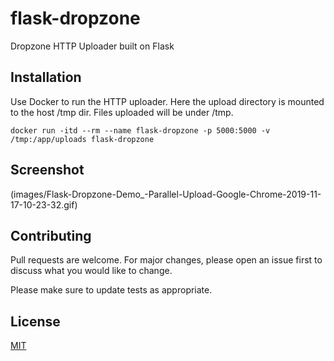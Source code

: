 # flask-dropzone
Dropzone HTTP Uploader built on Flask

## Installation

Use Docker to run the HTTP uploader. Here the upload directory is mounted to the host /tmp dir. 
Files uploaded will be under /tmp.

```
docker run -itd --rm --name flask-dropzone -p 5000:5000 -v /tmp:/app/uploads flask-dropzone
```

## Screenshot

(images/Flask-Dropzone-Demo_-Parallel-Upload-Google-Chrome-2019-11-17-10-23-32.gif)

## Contributing
Pull requests are welcome. For major changes, please open an issue first to discuss what you would like to change.

Please make sure to update tests as appropriate.

## License
[MIT](https://choosealicense.com/licenses/mit/)